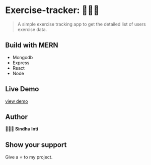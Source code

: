 # Exercise-tracker: 🏃🏻‍♂️

> A simple exercise tracking app to get the detailed list of users exercise data.

## Build with MERN
- Mongodb
- Express
- React
- Node

## Live Demo

[view demo](https://deft-kitten-404d94.netlify.app/)


## Author 

👩🏻‍💻  **Sindhu Inti**

## Show your support

Give a ⭐ to my project.
